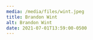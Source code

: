 ```yaml
---
media: /media/files/wint.jpeg
title: Brandon Wint
alt: Brandon Wint
date: 2021-07-01T13:59:00-0500
---
```

